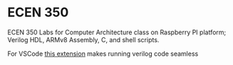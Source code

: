 # ECEN 350
ECEN 350 Labs for Computer Architecture class on Raspberry PI platform; Verilog HDL, ARMv8 Assembly, C, and shell scripts.


For VSCode [this extension](https://marketplace.visualstudio.com/items?itemName=leafvmaple.verilog) makes running verilog code seamless
